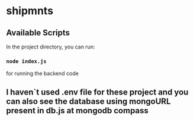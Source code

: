 # shipmnts

## Available Scripts

In the project directory, you can run:

### `node index.js`
for running the backend code

## I haven`t used .env file for these project and you can also see the database using mongoURL present in db.js at mongodb compass
